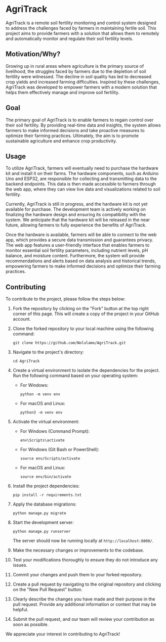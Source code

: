 # AgriTrack
AgriTrack is a remote soil fertility monitoring and control system designed to address the challenges faced by farmers in maintaining fertile soil. This project aims to provide farmers with a solution that allows them to remotely and automatically monitor and regulate their soil fertility levels.
## Motivation/Why?
Growing up in rural areas where agriculture is the primary source of livelihood, the struggles faced by farmers due to the depletion of soil fertility were witnessed. The decline in soil quality has led to decreased crop yields and increased farming difficulties. Inspired by these challenges, AgriTrack was developed to empower farmers with a modern solution that helps them effectively manage and improve soil fertility.
## Goal
The primary goal of AgriTrack is to enable farmers to regain control over their soil fertility. By providing real-time data and insights, the system allows farmers to make informed decisions and take proactive measures to optimize their farming practices. Ultimately, the aim is to promote sustainable agriculture and enhance crop productivity.
## Usage
To utilize AgriTrack, farmers will eventually need to purchase the hardware kit and install it on their farms. The hardware components, such as Arduino Uno and ESP32, are responsible for collecting and transmitting data to the backend endpoints. This data is then made accessible to farmers through the web app, where they can view live data and visualizations related to soil fertility.

Currently, AgriTrack is still in progress, and the hardware kit is not yet available for purchase. The development team is actively working on finalizing the hardware design and ensuring its compatibility with the system. We anticipate that the hardware kit will be released in the near future, allowing farmers to fully experience the benefits of AgriTrack.

Once the hardware is available, farmers will be able to connect to the web app, which provides a secure data transmission and guarantees privacy. The web app features a user-friendly interface that enables farmers to monitor essential soil fertility parameters, including nutrient levels, pH balance, and moisture content. Furthermore, the system will provide recommendations and alerts based on data analysis and historical trends, empowering farmers to make informed decisions and optimize their farming practices.

## Contributing

To contribute to the project, please follow the steps below:

1. Fork the repository by clicking on the "Fork" button at the top right corner of this page. This will create a copy of the project in your GitHub account.
2. Clone the forked repository to your local machine using the following command:

   ```
   git clone https://github.com/Nolulamo/AgriTrack.git
   ```

3. Navigate to the project's directory:

   ```
   cd AgriTrack
   ```

4. Create a virtual environment to isolate the dependencies for the project. Run the following command based on your operating system:

   - For Windows:

     ```
     python -m venv env
     ```

   - For macOS and Linux:

     ```
     python3 -m venv env
     ```

5. Activate the virtual environment:

   - For Windows (Command Prompt):

     ```
     env\Scripts\activate
     ```

   - For Windows (Git Bash or PowerShell):

     ```
     source env/Scripts/activate
     ```

   - For macOS and Linux:

     ```
     source env/bin/activate
     ```

6. Install the project dependencies:

   ```
   pip install -r requirements.txt
   ```

7. Apply the database migrations:

   ```
   python manage.py migrate
   ```

8. Start the development server:

   ```
   python manage.py runserver
   ```

   The server should now be running locally at `http://localhost:8000/`.

9. Make the necessary changes or improvements to the codebase.
10. Test your modifications thoroughly to ensure they do not introduce any issues.
11. Commit your changes and push them to your forked repository.
12. Create a pull request by navigating to the original repository and clicking on the "New Pull Request" button.
13. Clearly describe the changes you have made and their purpose in the pull request. Provide any additional information or context that may be helpful.
14. Submit the pull request, and our team will review your contribution as soon as possible.

We appreciate your interest in contributing to AgriTrack!

